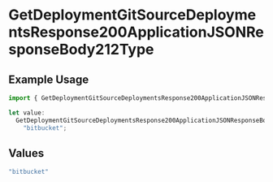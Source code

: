 # GetDeploymentGitSourceDeploymentsResponse200ApplicationJSONResponseBody212Type

## Example Usage

```typescript
import { GetDeploymentGitSourceDeploymentsResponse200ApplicationJSONResponseBody212Type } from "@vercel/sdk/models/getdeploymentop.js";

let value:
  GetDeploymentGitSourceDeploymentsResponse200ApplicationJSONResponseBody212Type =
    "bitbucket";
```

## Values

```typescript
"bitbucket"
```